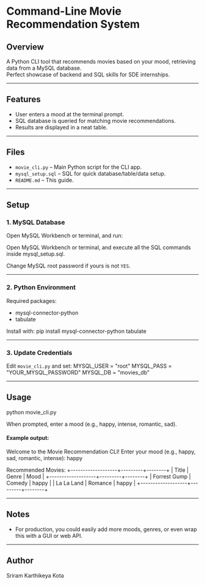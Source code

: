 # Command-Line Movie Recommendation System

## Overview
A Python CLI tool that recommends movies based on your mood, retrieving data from a MySQL database.  
Perfect showcase of backend and SQL skills for SDE internships.

---

## Features
- User enters a mood at the terminal prompt.
- SQL database is queried for matching movie recommendations.
- Results are displayed in a neat table.

---

## Files

- `movie_cli.py` – Main Python script for the CLI app.
- `mysql_setup.sql` – SQL for quick database/table/data setup.
- `README.md` – This guide.

---

## Setup

### 1. MySQL Database

Open MySQL Workbench or terminal, and run:

Open MySQL Workbench or terminal, and execute all the SQL commands inside mysql_setup.sql.


Change MySQL root password if yours is not `YES`.

---

### 2. Python Environment

Required packages:
- mysql-connector-python
- tabulate

Install with:
pip install mysql-connector-python tabulate


---

### 3. Update Credentials

Edit `movie_cli.py` and set:
MYSQL_USER = "root"
MYSQL_PASS = "YOUR_MYSQL_PASSWORD"
MYSQL_DB = "movies_db"


---

## Usage

python movie_cli.py


When prompted, enter a mood (e.g., happy, intense, romantic, sad).

#### Example output:

Welcome to the Movie Recommendation CLI!
Enter your mood (e.g., happy, sad, romantic, intense): happy

Recommended Movies:
+-------------------+---------+--------+
| Title | Genre | Mood |
+-------------------+---------+--------+
| Forrest Gump | Comedy | happy |
| La La Land | Romance | happy |
+-------------------+---------+--------+


---

## Notes

- For production, you could easily add more moods, genres, or even wrap this with a GUI or web API.

---

## Author

Sriram Karthikeya Kota

